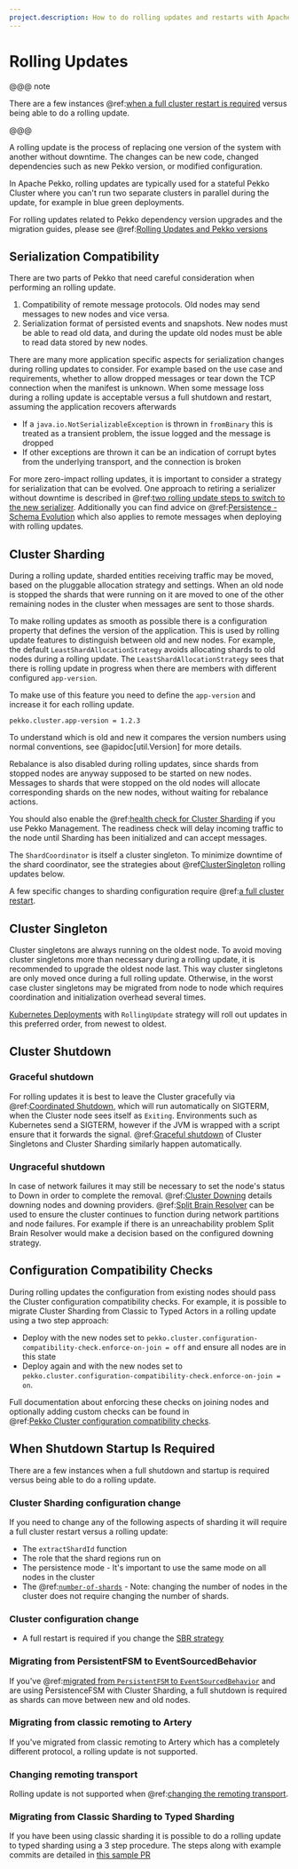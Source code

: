 ```yaml
---
project.description: How to do rolling updates and restarts with Apache Pekko Cluster.
---
```

# Rolling Updates

@@@ note

There are a few instances @ref:[when a full cluster restart is required](#when-shutdown-startup-is-required)
versus being able to do a rolling update.

@@@

A rolling update is the process of replacing one version of the system with another without downtime.
The changes can be new code, changed dependencies such as new Pekko version, or modified configuration.

In Apache Pekko, rolling updates are typically used for a stateful Pekko Cluster where you can't run two separate clusters in
parallel during the update, for example in blue green deployments.

For rolling updates related to Pekko dependency version upgrades and the migration guides, please see
@ref:[Rolling Updates and Pekko versions](../project/rolling-update.md)

## Serialization Compatibility

There are two parts of Pekko that need careful consideration when performing an rolling update.

1. Compatibility of remote message protocols. Old nodes may send messages to new nodes and vice versa.
1. Serialization format of persisted events and snapshots. New nodes must be able to read old data, and
   during the update old nodes must be able to read data stored by new nodes.

There are many more application specific aspects for serialization changes during rolling updates to consider. 
For example based on the use case and requirements, whether to allow dropped messages or tear down the TCP connection when the manifest is unknown.
When some message loss during a rolling update is acceptable versus a full shutdown and restart, assuming the application recovers afterwards 
* If a `java.io.NotSerializableException` is thrown in `fromBinary` this is treated as a transient problem, the issue logged and the message is dropped
* If other exceptions are thrown it can be an indication of corrupt bytes from the underlying transport, and the connection is broken

For more zero-impact rolling updates, it is important to consider a strategy for serialization that can be evolved. 
One approach to retiring a serializer without downtime is described in @ref:[two rolling update steps to switch to the new serializer](../serialization.md#rolling-updates). 
Additionally you can find advice on @ref:[Persistence - Schema Evolution](../persistence-schema-evolution.md) which also applies to remote messages when deploying with rolling updates.

## Cluster Sharding

During a rolling update, sharded entities receiving traffic may be moved, based on the pluggable allocation
strategy and settings. When an old node is stopped the shards that were running on it are moved to one of the
other remaining nodes in the cluster when messages are sent to those shards.

To make rolling updates as smooth as possible there is a configuration property that defines the version of the
application. This is used by rolling update features to distinguish between old and new nodes. For example,
the default `LeastShardAllocationStrategy` avoids allocating shards to old nodes during a rolling update.
The `LeastShardAllocationStrategy` sees that there is rolling update in progress when there are members with
different configured `app-version`.

To make use of this feature you need to define the `app-version` and increase it for each rolling update.

```
pekko.cluster.app-version = 1.2.3
```

To understand which is old and new it compares the version numbers using normal conventions,
see @apidoc[util.Version] for more details.

Rebalance is also disabled during rolling updates, since shards from stopped nodes are anyway supposed to be
started on new nodes. Messages to shards that were stopped on the old nodes will allocate corresponding shards
on the new nodes, without waiting for rebalance actions. 

You should also enable the @ref:[health check for Cluster Sharding](../typed/cluster-sharding.md#health-check) if
you use Pekko Management. The readiness check will delay incoming traffic to the node until Sharding has been
initialized and can accept messages.

The `ShardCoordinator` is itself a cluster singleton.
To minimize downtime of the shard coordinator, see the strategies about @ref[ClusterSingleton](#cluster-singleton) rolling updates below.

A few specific changes to sharding configuration require @ref:[a full cluster restart](#cluster-sharding-configuration-change).

## Cluster Singleton

Cluster singletons are always running on the oldest node. To avoid moving cluster singletons more than necessary during a rolling update, 
it is recommended to upgrade the oldest node last. This way cluster singletons are only moved once during a full rolling update. 
Otherwise, in the worst case cluster singletons may be migrated from node to node which requires coordination and initialization 
overhead several times.

[Kubernetes Deployments](https://kubernetes.io/docs/concepts/workloads/controllers/deployment/) with `RollingUpdate`
strategy will roll out updates in this preferred order, from newest to oldest. 

## Cluster Shutdown
 
### Graceful shutdown 

For rolling updates it is best to leave the Cluster gracefully via @ref:[Coordinated Shutdown](../coordinated-shutdown.md),
which will run automatically on SIGTERM, when the Cluster node sees itself as `Exiting`.
Environments such as Kubernetes send a SIGTERM, however if the JVM is wrapped with a script ensure that it forwards the signal.
@ref:[Graceful shutdown](../cluster-sharding.md#graceful-shutdown) of Cluster Singletons and Cluster Sharding similarly happen automatically.

### Ungraceful shutdown 

In case of network failures it may still be necessary to set the node's status to Down in order to complete the removal. 
@ref:[Cluster Downing](../typed/cluster.md#downing) details downing nodes and downing providers. 
@ref:[Split Brain Resolver](../split-brain-resolver.md) can be used to ensure 
the cluster continues to function during network partitions and node failures. For example
if there is an unreachability problem Split Brain Resolver would make a decision based on the configured downing strategy. 
  
## Configuration Compatibility Checks

During rolling updates the configuration from existing nodes should pass the Cluster configuration compatibility checks.
For example, it is possible to migrate Cluster Sharding from Classic to Typed Actors in a rolling update using a two step approach:

* Deploy with the new nodes set to `pekko.cluster.configuration-compatibility-check.enforce-on-join = off`
and ensure all nodes are in this state
* Deploy again and with the new nodes set to `pekko.cluster.configuration-compatibility-check.enforce-on-join = on`. 
  
Full documentation about enforcing these checks on joining nodes and optionally adding custom checks can be found in  
@ref:[Pekko Cluster configuration compatibility checks](../typed/cluster.md#configuration-compatibility-check).

## When Shutdown Startup Is Required
 
There are a few instances when a full shutdown and startup is required versus being able to do a rolling update.

### Cluster Sharding configuration change

If you need to change any of the following aspects of sharding it will require a full cluster restart versus a rolling update:

 * The `extractShardId` function
 * The role that the shard regions run on
 * The persistence mode - It's important to use the same mode on all nodes in the cluster
 * The @ref:[`number-of-shards`](../typed/cluster-sharding.md#basic-example) - Note: changing the number
 of nodes in the cluster does not require changing the number of shards.
 
### Cluster configuration change

* A full restart is required if you change the [SBR strategy]($pekko.doc.dns$/docs/pekko/current/split-brain-resolver.html#strategies)

### Migrating from PersistentFSM to EventSourcedBehavior

If you've @ref:[migrated from `PersistentFSM` to `EventSourcedBehavior`](../persistence-fsm.md#migration-to-eventsourcedbehavior)
and are using PersistenceFSM with Cluster Sharding, a full shutdown is required as shards can move between new and old nodes.
  
### Migrating from classic remoting to Artery

If you've migrated from classic remoting to Artery
which has a completely different protocol, a rolling update is not supported.

### Changing remoting transport

Rolling update is not supported when @ref:[changing the remoting transport](../remoting-artery.md#selecting-a-transport).

### Migrating from Classic Sharding to Typed Sharding

If you have been using classic sharding it is possible to do a rolling update to typed sharding using a 3 step procedure.
The steps along with example commits are detailed in [this sample PR](https://github.com/akka/akka-samples/pull/110) 
